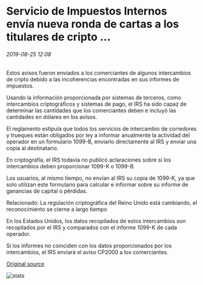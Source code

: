 # Servicio de Impuestos Internos envía nueva ronda de cartas a los titulares de cripto ...

###### 2019-08-25 12:08

Estos avisos fueron enviados a los comerciantes de algunos intercambios de cripto debido a las incoherencias encontradas en sus informes de impuestos.

Usando la información proporcionada por sistemas de terceros, como intercambios criptográficos y sistemas de pago, el IRS ha sido capaz de determinar las cantidades que los comerciantes deben e incluyó las cantidades en dólares en los avisos.

El reglamento estipula que todos los servicios de intercambio de corredores y trueques están obligados por ley a informar anualmente la actividad del operador en un formulario 1099-B, enviarlo directamente al IRS y enviar una copia al destinatario.

En criptografía, el IRS todavía no publicó aclaraciones sobre si los intercambios deben proporcionar 1099-K o 1099-B.

Los usuarios, al mismo tiempo, no envían al IRS su copia de 1099-K, ya que solo utilizan este formulario para calcular e informar sobre su informe de ganancias de capital o pérdidas.

Relacionado: La regulación criptográfica del Reino Unido está cambiando, el reconocimiento se cierne a largo tiempo

En los Estados Unidos, los datos recopilados de estos intercambios son recopilados por el IRS y comparados con el informe 1099-K de cada operador.

Si los informes no coinciden con los datos proporcionados por los intercambios, el IRS enviará el aviso CP2000 a los comerciantes.

[Original source](https://cointelegraph.com/news/internal-revenue-service-sends-new-round-of-letters-to-crypto-holders)

![stats](https://c.statcounter.com/11760860/0/a89fa40b/1/ "stats")